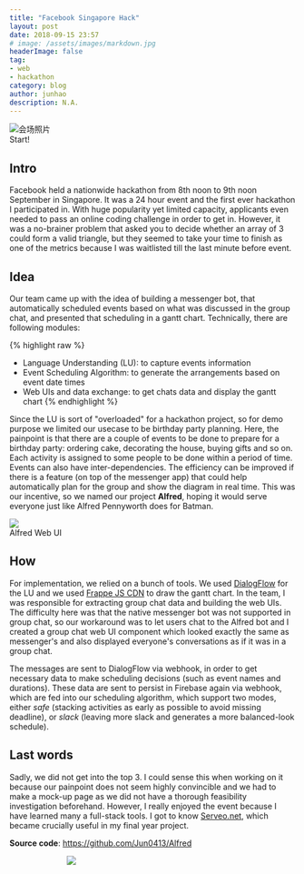 ```yaml
---
title: "Facebook Singapore Hack"
layout: post
date: 2018-09-15 23:57
# image: /assets/images/markdown.jpg
headerImage: false
tag:
- web
- hackathon
category: blog
author: junhao
description: N.A.
---
```


<div style="align: center">
    <img class="image" src="{{ site.url }}/assets/images/fb-hack.jpeg" alt="会场照片">
    <figcaption class="caption">Start!</figcaption>
</div>

## Intro
Facebook held a nationwide hackathon from 8th noon to 9th noon September in Singapore. It was a 24 hour event and the first ever hackathon I participated in. With huge popularity yet limited capacity, applicants even needed to pass an online coding challenge in order to get in. However, it was a no-brainer problem that asked you to decide whether an array of 3 could form a valid triangle, but they seemed to take your time to finish as one of the metrics because I was waitlisted till the last minute before event.

## Idea
Our team came up with the idea of building a messenger bot, that automatically scheduled events based on what was discussed in the group chat, and presented that scheduling in a gantt chart. Technically, there are following modules:

{% highlight raw %}
- Language Understanding (LU): to capture events information
- Event Scheduling Algorithm:  to generate the arrangements based on event date times
- Web UIs and data exchange:   to get chats data and display the gantt chart
{% endhighlight %}

Since the LU is sort of "overloaded" for a hackathon project, so for demo purpose we limited our usecase to be birthday party planning. Here, the painpoint is that there are a couple of events to be done to prepare for a birthday party: ordering cake, decorating the house, buying gifts and so on. Each activity is assigned to some people to be done within a period of time. Events can also have inter-dependencies. The efficiency can be improved if there is a feature (on top of the messenger app) that could help automatically plan for the group and show the diagram in real time. This was our incentive, so we named our project **Alfred**, hoping it would serve everyone just like Alfred Pennyworth does for Batman.

<div style="align: center">
    <img class="image" src="{{ site.url }}/assets/images/alfred.jpeg">
    <figcaption class="caption">Alfred Web UI</figcaption>
</div>

## How
For implementation, we relied on a bunch of tools. We used [DialogFlow](https://dialogflow.com/) for the LU and we used [Frappe JS CDN](https://github.com/frappe/gantt) to draw the gantt chart. In the team, I was responsible for extracting group chat data and building the web UIs. The difficulty here was that the native messenger bot was not supported in group chat, so our workaround was to let users chat to the Alfred bot and I created a group chat web UI component which looked exactly the same as messenger's and also displayed everyone's conversations as if it was in a group chat.

The messages are sent to DialogFlow via webhook, in order to get necessary data to make scheduling decisions (such as event names and durations). These data are sent to persist in Firebase again via webhook, which are fed into our scheduling algorithm, which support two modes, either *safe* (stacking activities as early as possible to avoid missing deadline), or *slack* (leaving more slack and generates a more balanced-look schedule).

## Last words
Sadly, we did not get into the top 3. I could sense this when working on it because our painpoint does not seem highly convincible and we had to make a mock-up page as we did not have a thorough feasibility investigation beforehand. However, I really enjoyed the event because I have learned many a full-stack tools. I got to know [Serveo.net](http://serveo.net/), which became crucially useful in my final year project.

**Source code**: https://github.com/Jun0413/Alfred

<div style="display: flex; justify-content: center">
    <div style="width: 60%; height: 60%">
        <img class="image" src="{{ site.url }}/assets/images/fb-emoticons.jpeg">
    </div>
</div>